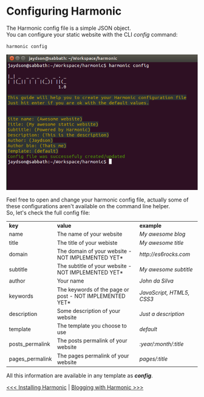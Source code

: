 # Configuring Harmonic

The Harmonic config file is a simple JSON object.  
You can configure your static website with the CLI _config_ command:  
```shell
harmonic config
```
![Config](img/config.png)

Feel free to open and change your harmonic config file, actually some of these configurations aren't available on the command line helper.  
So, let's check the full config file:  
<table>
  <tr>
    <td>
       <strong>key</strong>
    </td>
    <td>
       <strong>value</strong>
    </td>
    <td>
       <strong>example</strong>
    </td>
 </tr>
 <tr>
  <tr>
    <td>
       name
    </td>
    <td>
       The name of your website
    </td>
    <td>
       <i>My awesome blog</i>
    </td>
 </tr>
 <tr>
    <td>
       title
    </td>
    <td>
       The title of your webiste
    </td>
    <td>
       <i>My awesome title</i>
    </td>
 </tr>
 <tr>
    <td>
       domain
    </td>
    <td>
       The domain of your website - NOT IMPLEMENTED YET*
    </td>
    <td>
       <i>http://es6rocks.com</i>
    </td>
 </tr>
 <tr>
    <td>
       subtitle
    </td>
    <td>
       The subtitle of your website - NOT IMPLEMENTED YET*
    </td>
    <td>
       <i>My awesome subtitle</i>
    </td>
 </tr>
 <tr>
    <td>
       author
    </td>
    <td>
       Your name
    </td>
    <td>
       <i>John da Silva</i>
    </td>
 </tr>
 <tr>
    <td>
       keywords
    </td>
    <td>
       The keywords of the page or post - NOT IMPLEMENTED YET*
    </td>
    <td>
      <i>JavaScript, HTML5, CSS3</i>
    </td>
 </tr>
 <tr>
    <td>
       description
    </td>
    <td>
       Some description of your website
    </td>
    <td>
       <i>Just a description</i>
    </td>
 </tr>
 <tr>
    <td>
       template
    </td>
    <td>
       The template you choose to use
    </td>
    <td>
      <i>default</i>
    </td>
 </tr>
 <tr>
    <td>
       posts_permalink
    </td>
    <td>
       The posts permalink of your website
    </td>
    <td>
      <i>:year/:month/:title</i>
    </td>
  </tr>
 <tr>
    <td>
       pages_permalink
    </td>
    <td>
       The pages permalink of your website
    </td>
    <td>
       <i>pages/:title</i>
    </td>
  </tr>
</table>

All this information are available in any template as _**config**_.  

[<<< Installing Harmonic](installing.md) | [Blogging with Harmonic >>>](blogging.md)

